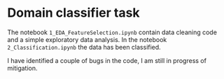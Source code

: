 # Domain classifier task

The notebook `1_EDA_FeatureSelection.ipynb` contain data cleaning code and a simple exploratory data analysis.
In the notebook `2_Classification.ipynb` the data has been classified.

I have identified a couple of bugs in the code, I am still in progress of mitigation.
